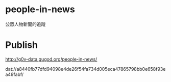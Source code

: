 # people-in-news
公眾人物新聞的追蹤

# Publish

http://g0v-data.gugod.org/people-in-news/

dat://a8440fb77dfd94098e4de26f54fa734d005eca47865798bb0e658f93ea49fabf/
